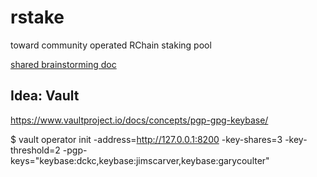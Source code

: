 # rstake
toward community operated RChain staking pool

[shared brainstorming doc](https://docs.google.com/document/d/1stYOvtQIkIARIjLv9cJC4zXbcQXl8tEC38E5yIzgW5g/edit)

## Idea: Vault

https://www.vaultproject.io/docs/concepts/pgp-gpg-keybase/

$ vault operator init -address=http://127.0.0.1:8200 -key-shares=3 -key-threshold=2 -pgp-keys="keybase:dckc,keybase:jimscarver,keybase:garycoulter"
